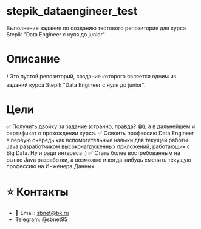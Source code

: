 # stepik_dataengineer_test
Выполнение задания по созданию тестового репозитория для курса Stepik "Data Engineer с нуля до junior"


# Описание
:heavy_exclamation_mark: Это пустой репозиторий, создание которого является одним из заданий курса Stepik "Data Engineer с нуля до junior".


# Цели
:white_check_mark: Получить двойку за задание (странно, правда? :grin:), а в дальнейшем и сертификат о прохождении курса.
:white_check_mark: Освоить профессию Data Engineer в первую очередь как вспомогательные навыки для текущей работы Java разработчиком высоконагруженных приложений, работающих с Big Data. Ну и ради интереса :)
:white_check_mark: Стать более востребованным на рынке Java разработки, а возможно и когда-нибудь сменить текущую профессию на Инженера Данных.

# :star: Контакты
- :email: Email: sbnet@bk.ru
- Telegram: @sbnet95